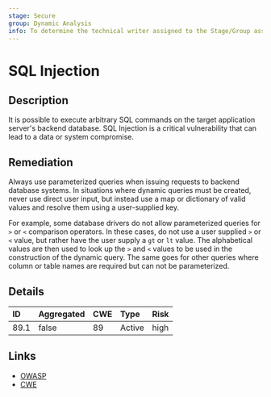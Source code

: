 ```yaml
---
stage: Secure
group: Dynamic Analysis
info: To determine the technical writer assigned to the Stage/Group associated with this page, see https://handbook.gitlab.com/handbook/product/ux/technical-writing/#assignments
---
```


# SQL Injection

## Description

It is possible to execute arbitrary SQL commands on the target application server's
backend database.
SQL Injection is a critical vulnerability that can lead to a data or system
compromise.

## Remediation

Always use parameterized queries when issuing requests to backend database systems. In
situations where dynamic queries must be created, never use direct user input, but
instead use a map or dictionary of valid values and resolve them using a user-supplied key.

For example, some database drivers do not allow parameterized queries for `>` or `<` comparison
operators. In these cases, do not use a user supplied `>` or `<` value, but rather have the user
supply a `gt` or `lt` value. The alphabetical values are then used to look up the `>` and `<`
values to be used in the construction of the dynamic query. The same goes for other queries where
column or table names are required but can not be parameterized.

## Details

| ID | Aggregated | CWE | Type | Risk |
|:---|:--------|:--------|:--------|:--------|
| 89.1 | false | 89 | Active | high |

## Links

- [OWASP](https://owasp.org/www-community/attacks/SQL_Injection)
- [CWE](https://cwe.mitre.org/data/definitions/89.html)
